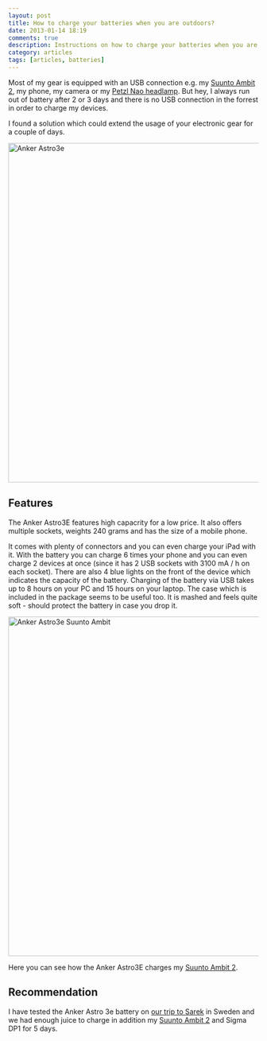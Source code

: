 ```yaml
---
layout: post
title: How to charge your batteries when you are outdoors?
date: 2013-01-14 18:19
comments: true
description: Instructions on how to charge your batteries when you are outdoors
category: articles
tags: [articles, batteries]
---
```

Most of my gear is equipped with an USB connection e.g. my <a href="http://hikeventures.com/gear-review-suunto-ambit-2-black-hr/" target="_self">Suunto Ambit 2</a>, my phone, my camera or my <a href="http://hikeventures.com/petzl-nao-headlamp-test/" target="_blank">Petzl Nao headlamp</a>. But hey, I always run out of battery after 2 or 3 days and there is no USB connection in the forrest in order to charge my devices.
   
I found a solution which could extend the usage of your electronic gear for a couple of days.
   
<a href="https://www.flickr.com/photos/90204224@N07/8381056716" title="Anker Astro3e"><img src="https://farm9.staticflickr.com/8363/8381056716_17c454bf74_b.jpg" width="600" height="683" alt="Anker Astro3e"></a>
<!--more-->

## Features
The Anker Astro3E features high capacrity for a low price. It also offers multiple sockets, weights 240 grams and has the size of a mobile phone.

It comes with plenty of connectors and you can even charge your iPad with it. With the battery you can charge 6 times your phone and you can even charge 2 devices at once (since it has 2 USB sockets with 3100 mA / h on each socket). There are also 4 blue lights on the front of the device which indicates the capacity of the battery. Charging of the battery via USB takes up to 8 hours on your PC and 15 hours on your laptop. The case which is included in the package seems to be useful too. It is mashed and feels quite soft - should protect the battery in case you drop it.
   
<a href="https://www.flickr.com/photos/90204224@N07/8379979987" title="Anker Astro3e Suunto Ambit"><img src="https://farm9.staticflickr.com/8376/8379979987_5d2cd6b3e4_b.jpg" width="1024" height="683" alt="Anker Astro3e Suunto Ambit"></a>
   
Here you can see how the Anker Astro3E charges my <a href="http://hikeventures.com/gear-review-suunto-ambit-2-black-hr/" target="_self">Suunto Ambit 2</a>.
   
## Recommendation
I have tested the Anker Astro 3e battery on <a href="http://hikeventures.com/hiking-and-packrafting-in-sarek-day-1/" target="_self">our trip to Sarek</a> in Sweden and we had enough juice to charge in addition my  <a href="http://hikeventures.com/gear-review-suunto-ambit-2-black-hr/" target="_self">Suunto Ambit 2</a> and Sigma DP1 for 5 days.
